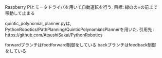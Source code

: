 Raspberry Piとモータドライバを用いて自動運転を行う.
目標: 緑のの×の前まで移動して止まる

quintic_polynomial_planner.pyは,
PythonRobotics/PathPlanning/QuinticPolynomialsPlannerを用いた.
引用先 : https://github.com/AtsushiSakai/PythonRobotics

forwardブランチはfeedforward制御をしている
backブランチはfeedback制御をしている